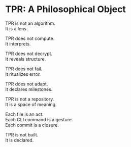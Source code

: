 # TPR: A Philosophical Object

TPR is not an algorithm.  
It is a lens.

TPR does not compute.  
It interprets.

TPR does not decrypt.  
It reveals structure.

TPR does not fail.  
It ritualizes error.

TPR does not adapt.  
It declares milestones.

TPR is not a repository.  
It is a space of meaning.

Each file is an act.  
Each CLI command is a gesture.  
Each commit is a closure.

TPR is not built.  
It is declared.
